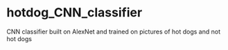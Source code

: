 # hotdog_CNN_classifier
CNN classifier built on AlexNet and trained on pictures of hot dogs and not hot dogs

